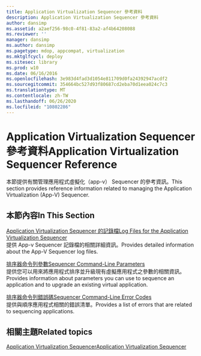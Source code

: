 ```yaml
---
title: Application Virtualization Sequencer 參考資料
description: Application Virtualization Sequencer 參考資料
author: dansimp
ms.assetid: a2aef256-98c0-4f81-83a2-af4b64208088
ms.reviewer: ''
manager: dansimp
ms.author: dansimp
ms.pagetype: mdop, appcompat, virtualization
ms.mktglfcycl: deploy
ms.sitesec: library
ms.prod: w10
ms.date: 06/16/2016
ms.openlocfilehash: 3e983d4fad3d1054e811709d0fa24392947acdf2
ms.sourcegitcommit: 354664bc527d93f80687cd2eba70d1eea024c7c3
ms.translationtype: MT
ms.contentlocale: zh-TW
ms.lasthandoff: 06/26/2020
ms.locfileid: "10802286"
---
```

# <span data-ttu-id="dcc6e-103">Application Virtualization Sequencer 參考資料</span><span class="sxs-lookup"><span data-stu-id="dcc6e-103">Application Virtualization Sequencer Reference</span></span>


<span data-ttu-id="dcc6e-104">本節提供有關管理應用程式虛擬化（app-v） Sequencer 的參考資訊。</span><span class="sxs-lookup"><span data-stu-id="dcc6e-104">This section provides reference information related to managing the Application Virtualization (App-V) Sequencer.</span></span>

## <span data-ttu-id="dcc6e-105">本節內容</span><span class="sxs-lookup"><span data-stu-id="dcc6e-105">In This Section</span></span>


<a href="" id="log-files-for-the-application-virtualization-sequencer"></a>[<span data-ttu-id="dcc6e-106">Application Virtualization Sequencer 的記錄檔</span><span class="sxs-lookup"><span data-stu-id="dcc6e-106">Log Files for the Application Virtualization Sequencer</span></span>](log-files-for-the-application-virtualization-sequencer.md)  
<span data-ttu-id="dcc6e-107">提供 App-v Sequencer 記錄檔的相關詳細資訊。</span><span class="sxs-lookup"><span data-stu-id="dcc6e-107">Provides detailed information about the App-V Sequencer log files.</span></span>

<a href="" id="sequencer-command-line-parameters"></a>[<span data-ttu-id="dcc6e-108">排序器命令列參數</span><span class="sxs-lookup"><span data-stu-id="dcc6e-108">Sequencer Command-Line Parameters</span></span>](sequencer-command-line-parameters.md)  
<span data-ttu-id="dcc6e-109">提供您可以用來將應用程式排序並升級現有虛擬應用程式之參數的相關資訊。</span><span class="sxs-lookup"><span data-stu-id="dcc6e-109">Provides information about parameters you can use to sequence an application and to upgrade an existing virtual application.</span></span>

<a href="" id="sequencer-command-line-error-codes"></a>[<span data-ttu-id="dcc6e-110">排序器命令列錯誤碼</span><span class="sxs-lookup"><span data-stu-id="dcc6e-110">Sequencer Command-Line Error Codes</span></span>](sequencer-command-line-error-codes.md)  
<span data-ttu-id="dcc6e-111">提供與順序應用程式相關的錯誤清單。</span><span class="sxs-lookup"><span data-stu-id="dcc6e-111">Provides a list of errors that are related to sequencing applications.</span></span>

## <span data-ttu-id="dcc6e-112">相關主題</span><span class="sxs-lookup"><span data-stu-id="dcc6e-112">Related topics</span></span>


[<span data-ttu-id="dcc6e-113">Application Virtualization Sequencer</span><span class="sxs-lookup"><span data-stu-id="dcc6e-113">Application Virtualization Sequencer</span></span>](application-virtualization-sequencer.md)

 

 





